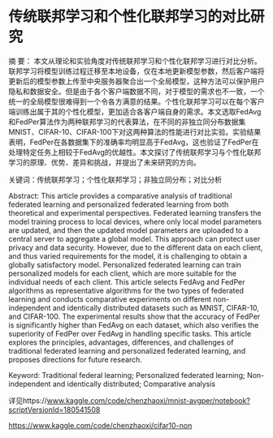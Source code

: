 # 传统联邦学习和个性化联邦学习的对比研究
摘  要：
本文从理论和实验角度对传统联邦学习和个性化联邦学习进行对比分析。联邦学习将模型训练过程迁移至本地设备，仅在本地更新模型参数，然后客户端将更新后的模型参数上传至中央服务器聚合出一个全局模型，这种方法可以保护用户隐私和数据安全。但是由于各个客户端数据不同，对于模型的需求也不一致，一个统一的全局模型很难得到一个令各方满意的结果。个性化联邦学习可以在每个客户端训练出属于其的个性化模型，更加适合各客户端自身的需求。本文选取FedAvg和FedPer算法作为两种联邦学习的代表算法，在不同的非独立同分布数据集MNIST、CIFAR-10、CIFAR-100下对这两种算法的性能进行对比实验。实验结果表明，FedPer在各数据集下的准确率均明显高于FedAvg，这也验证了FedPer在处理特定任务上相较于FedAvg的优越性。本文探讨了传统联邦学习与个性化联邦学习的原理、优势、差异和挑战，并提出了未来研究的方向。

关键词：传统联邦学习；个性化联邦学习；非独立同分布；对比分析

Abstract:
This article provides a comparative analysis of traditional federated learning and personalized federated learning from both theoretical and experimental perspectives. Federated learning transfers the model training process to local devices, where only local model parameters are updated, and then the updated model parameters are uploaded to a central server to aggregate a global model. This approach can protect user privacy and data security. However, due to the different data on each client, and thus varied requirements for the model, it is challenging to obtain a globally satisfactory model. Personalized federated learning can train personalized models for each client, which are more suitable for the individual needs of each client. This article selects FedAvg and FedPer algorithms as representative algorithms for the two types of federated learning and conducts comparative experiments on different non-independent and identically distributed datasets such as MNIST, CIFAR-10, and CIFAR-100. The experimental results show that the accuracy of FedPer is significantly higher than FedAvg on each dataset, which also verifies the superiority of FedPer over FedAvg in handling specific tasks. This article explores the principles, advantages, differences, and challenges of traditional federated learning and personalized federated learning, and proposes directions for future research.

Keyword: Traditional federal learning; Personalized federated learning; Non-independent and identically distributed; Comparative analysis

详见https://www.kaggle.com/code/chenzhaoxi/mnist-avgper/notebook?scriptVersionId=180541508

https://www.kaggle.com/code/chenzhaoxi/cifar10-non
